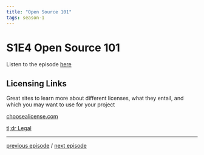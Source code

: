 ```yaml
---
title: "Open Source 101"
tags: season-1
---
```

# S1E4 Open Source 101

Listen to the episode [here](https://fosspod.content.town/episodes/open-source-101)

## Licensing Links
Great sites to learn more about different licenses, what they entail, and which you may want to use for your project

[choosealicense.com](https://choosealicense.com)

[tl;dr Legal](https://tldrlegal.com/)

---

[previous episode](S1E3-Manifesto.md) / [next episode]()